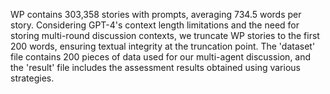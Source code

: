 WP contains 303,358 stories with prompts, averaging 734.5 words per story. Considering GPT-4's context length limitations and the need for storing multi-round discussion contexts, we truncate WP stories to the first 200 words, ensuring textual integrity at the truncation point.
The 'dataset' file contains 200 pieces of data used for our multi-agent discussion, and the 'result' file includes the assessment results obtained using various strategies.
